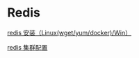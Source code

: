 # Redis

[redis 安装（Linux(wget/yum/docker)/Win）](https://www.cnblogs.com/scChen/p/14553023.html)

[redis 集群配置](https://www.cnblogs.com/scChen/p/14553032.html)

